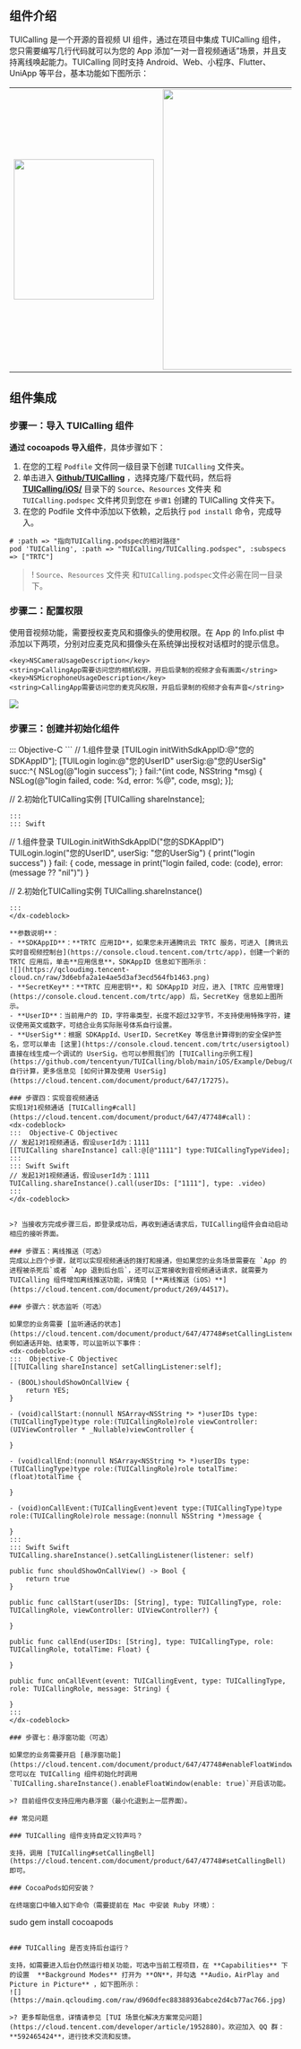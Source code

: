 ## 组件介绍

TUICalling 是一个开源的音视频 UI 组件，通过在项目中集成 TUICalling 组件，您只需要编写几行代码就可以为您的 App 添加“一对一音视频通话”场景，并且支持离线唤起能力。TUICalling 同时支持 Android、Web、小程序、Flutter、UniApp 等平台，基本功能如下图所示：

<table class="tablestyle">
<tbody><tr>
<td><img src="https://qcloudimg.tencent-cloud.cn/raw/c792c6fa94e4c4dd3151003b0f28eab7.png" width="250"></td>
<td><img src="https://qcloudimg.tencent-cloud.cn/raw/a75f7d5f2911f2e21d3e4b3b9dfc4db5.png" width="500"></td>
<td><img src="https://qcloudimg.tencent-cloud.cn/raw/3bb1a748b590518e2be09326cc30dc0b.png" width="250"></td>
</tr>
</tbody></table>

## 组件集成

### 步骤一：导入 TUICalling 组件

**通过 cocoapods 导入组件**，具体步骤如下：
1. 在您的工程 `Podfile` 文件同一级目录下创建 `TUICalling` 文件夹。
2. 单击进入 [**Github/TUICalling**](https://github.com/tencentyun/TUICalling) ，选择克隆/下载代码，然后将 [**TUICalling/iOS/**](https://github.com/tencentyun/TUICalling/tree/main/iOS) 目录下的 `Source`、`Resources` 文件夹 和 `TUICalling.podspec` 文件拷贝到您在 `步骤1` 创建的 TUICalling 文件夹下。
3. 在您的 Podfile 文件中添加以下依赖，之后执行 `pod install` 命令，完成导入。
```
# :path => "指向TUICalling.podspec的相对路径"
pod 'TUICalling', :path => "TUICalling/TUICalling.podspec", :subspecs => ["TRTC"]
```

>!  `Source`、`Resources` 文件夹 和`TUICalling.podspec`文件必需在同一目录下。

### 步骤二：配置权限

使用音视频功能，需要授权麦克风和摄像头的使用权限。在 App 的 Info.plist 中添加以下两项，分别对应麦克风和摄像头在系统弹出授权对话框时的提示信息。

```
<key>NSCameraUsageDescription</key>
<string>CallingApp需要访问您的相机权限，开启后录制的视频才会有画面</string>
<key>NSMicrophoneUsageDescription</key>
<string>CallingApp需要访问您的麦克风权限，开启后录制的视频才会有声音</string>
```
![](https://main.qcloudimg.com/raw/54cc6989a8225700ff57494cba819c7b.jpg)

### 步骤三：创建并初始化组件

<dx-codeblock>
:::  Objective-C
```
// 1.组件登录
[TUILogin initWithSdkAppID:@"您的SDKAppID"];
[TUILogin login:@"您的UserID" userSig:@"您的UserSig" succ:^{
    NSLog(@"login success");
} fail:^(int code, NSString *msg) {
    NSLog(@"login failed, code: %d, error: %@", code, msg);
}];

// 2.初始化TUICalling实例
[TUICalling shareInstance];
```
:::
::: Swift
```
// 1.组件登录
TUILogin.initWithSdkAppID("您的SDKAppID")
TUILogin.login("您的UserID", userSig: "您的UserSig") {
    print("login success")
} fail: { code, message in
    print("login failed, code: \(code), error: \(message ?? "nil")")
}

// 2.初始化TUICalling实例
TUICalling.shareInstance()
```
:::
</dx-codeblock>

**参数说明**：
- **SDKAppID**：**TRTC 应用ID**，如果您未开通腾讯云 TRTC 服务，可进入 [腾讯云实时音视频控制台](https://console.cloud.tencent.com/trtc/app)，创建一个新的 TRTC 应用后，单击**应用信息**，SDKAppID 信息如下图所示：
![](https://qcloudimg.tencent-cloud.cn/raw/3d6ebfa2a1e4ae5d3af3ecd564fb1463.png)
- **SecretKey**：**TRTC 应用密钥**，和 SDKAppID 对应，进入 [TRTC 应用管理](https://console.cloud.tencent.com/trtc/app) 后，SecretKey 信息如上图所示。
- **UserID**：当前用户的 ID，字符串类型，长度不超过32字节，不支持使用特殊字符，建议使用英文或数字，可结合业务实际账号体系自行设置。
- **UserSig**：根据 SDKAppId、UserID，SecretKey 等信息计算得到的安全保护签名，您可以单击 [这里](https://console.cloud.tencent.com/trtc/usersigtool) 直接在线生成一个调试的 UserSig，也可以参照我们的 [TUICalling示例工程](https://github.com/tencentyun/TUICalling/blob/main/iOS/Example/Debug/GenerateTestUserSig.swift#L39) 自行计算，更多信息见 [如何计算及使用 UserSig](https://cloud.tencent.com/document/product/647/17275)。

### 步骤四：实现音视频通话
实现1对1视频通话 [TUICalling#call](https://cloud.tencent.com/document/product/647/47748#call)：
<dx-codeblock>
:::  Objective-C Objectivec
// 发起1对1视频通话，假设userId为：1111
[[TUICalling shareInstance] call:@[@"1111"] type:TUICallingTypeVideo];
:::
::: Swift Swift
// 发起1对1视频通话，假设userId为：1111
TUICalling.shareInstance().call(userIDs: ["1111"], type: .video)
:::
</dx-codeblock>


>? 当接收方完成步骤三后，即登录成功后，再收到通话请求后，TUICalling组件会自动启动相应的接听界面。

### 步骤五：离线推送（可选）
完成以上四个步骤，就可以实现视频通话的拨打和接通，但如果您的业务场景需要在 `App 的进程被杀死后`或者 `App 退到后台后`，还可以正常接收到音视频通话请求，就需要为 TUICalling 组件增加离线推送功能，详情见 [**离线推送（iOS）**](https://cloud.tencent.com/document/product/269/44517)。

### 步骤六：状态监听（可选）

如果您的业务需要 [监听通话的状态](https://cloud.tencent.com/document/product/647/47748#setCallingListener)，例如通话开始、结束等，可以监听以下事件：
<dx-codeblock>
:::  Objective-C Objectivec
[[TUICalling shareInstance] setCallingListener:self];

- (BOOL)shouldShowOnCallView {
    return YES;
}

- (void)callStart:(nonnull NSArray<NSString *> *)userIDs type:(TUICallingType)type role:(TUICallingRole)role viewController:(UIViewController * _Nullable)viewController {

}

- (void)callEnd:(nonnull NSArray<NSString *> *)userIDs type:(TUICallingType)type role:(TUICallingRole)role totalTime:(float)totalTime {

}

- (void)onCallEvent:(TUICallingEvent)event type:(TUICallingType)type role:(TUICallingRole)role message:(nonnull NSString *)message {

}
:::
::: Swift Swift
TUICalling.shareInstance().setCallingListener(listener: self)

public func shouldShowOnCallView() -> Bool {
    return true
}
    
public func callStart(userIDs: [String], type: TUICallingType, role: TUICallingRole, viewController: UIViewController?) {

}
    
public func callEnd(userIDs: [String], type: TUICallingType, role: TUICallingRole, totalTime: Float) {

}
    
public func onCallEvent(event: TUICallingEvent, type: TUICallingType, role: TUICallingRole, message: String) {

}
:::
</dx-codeblock>

### 步骤七：悬浮窗功能（可选）

如果您的业务需要开启 [悬浮窗功能](https://cloud.tencent.com/document/product/647/47748#enableFloatWindow)，您可以在 TUICalling 组件初始化时调用`TUICalling.shareInstance().enableFloatWindow(enable: true)`开启该功能。

>? 目前组件仅支持应用内悬浮窗（最小化退到上一层界面）。

## 常见问题

### TUICalling 组件支持自定义铃声吗？

支持，调用 [TUICalling#setCallingBell](https://cloud.tencent.com/document/product/647/47748#setCallingBell) 即可。

### CocoaPods如何安装？

在终端窗口中输入如下命令（需要提前在 Mac 中安装 Ruby 环境）：
```
sudo gem install cocoapods
```

### TUICalling 是否支持后台运行？

支持，如需要进入后台仍然运行相关功能，可选中当前工程项目，在 **Capabilities** 下的设置  **Background Modes** 打开为 **ON**，并勾选 **Audio，AirPlay and Picture in Picture** ，如下图所示：
![](https://main.qcloudimg.com/raw/d960dfec88388936abce2d4cb77ac766.jpg)

>? 更多帮助信息，详情请参见 [TUI 场景化解决方案常见问题](https://cloud.tencent.com/developer/article/1952880)。欢迎加入 QQ 群：**592465424**，进行技术交流和反馈。

